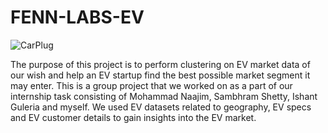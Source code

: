 # FENN-LABS-EV

![CarPlug](https://github.com/Ashwani8525/FENN-LABS-EV/assets/112153786/c7aae547-a8c2-4451-9331-a23d8e87897b)









The purpose of this project is to perform clustering on EV market data of our wish and help an EV startup find the best possible market segment it may enter. This is a group project that we worked on as a part of our internship task consisting of Mohammad Naajim, Sambhram Shetty, Ishant Guleria and myself. We used EV datasets related to geography, EV specs and EV customer details to gain insights into the EV market.

